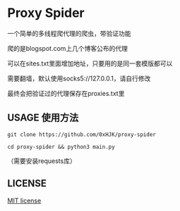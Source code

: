 # Proxy Spider

一个简单的多线程爬代理的爬虫，带验证功能

爬的是blogspot.com上几个博客公布的代理

可以在sites.txt里面增加地址，只要用的是同一套模版都可以

需要翻墙，默认使用socks5://127.0.0.1，请自行修改

最终会把验证过的代理保存在proxies.txt里

## USAGE 使用方法

`git clone https://github.com/0xHJK/proxy-spider`

`cd proxy-spider && python3 main.py`

（需要安装requests库）

## LICENSE

[MIT license](https://github.com/0xHJK/proxy-spider/blob/master/LICENSE)

